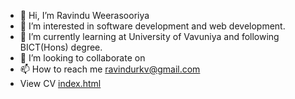 - 👋 Hi, I’m Ravindu Weerasooriya
- 👀 I’m interested in software development and web development.
- 🌱 I’m currently learning at University of Vavuniya and following BICT(Hons) degree.
- 💞️ I’m looking to collaborate on 
- 📫 How to reach me ravindurkv@gmail.com
- View CV [index.html](https://ravindukelum.github.io/ravindukelum/)

<!---
ravindukelum/ravindukelum is a ✨ special ✨ repository because its `README.md` (this file) appears on your GitHub profile.
You can click the Preview link to take a look at your changes.
--->
